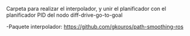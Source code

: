 Carpeta para realizar el interpolador, y unir el planificador con el planificador PID del nodo diff-drive-go-to-goal

-Paquete interpolador: https://github.com/gkouros/path-smoothing-ros
